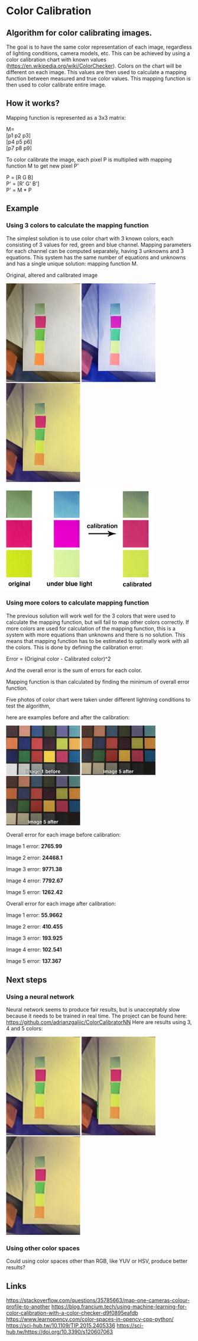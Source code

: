 # Color Calibration

## Algorithm for color calibrating images.

The goal is to have the same color representation of each image, regardless of lighting conditions, camera models, etc.
This can be achieved by using a color calibration chart with known values (https://en.wikipedia.org/wiki/ColorChecker).
Colors on the chart will be different on each image. This values are then used to calculate a mapping function between measured and true color values.
This mapping function is then used to color calibrate entire image.

## How it works?

<p>Mapping function is represented as a 3x3 matrix:</p>
<p>
  M=<br>
  [p1 p2 p3]<br>
  [p4 p5 p6]<br>
  [p7 p8 p9]
 </p>

<p>To color calibrate the image, each pixel P is multiplied with mapping function M to get new pixel P'</p>

P = [R G B]<br>
P' = [R' G' B']<br>
P' = M * P

## Example

### Using 3 colors to calculate the mapping function

The simplest solution is to use color chart with 3 known colors, each consisting of 3 values for red, green and blue channel.
Mapping parameters for each channel can be computed separately, having 3 unknowns and 3 equations.
This system has the same number of equations and unknowns and has a single unique solution: mapping function M.


<p>Original, altered and calibrated image</p>

<img src="https://github.com/adrianzgaljic/ColorCalibration/blob/master/cmake-build-debug/original_with_3_colors.jpg" alt="drawing" width="200"/>   <img src="https://github.com/adrianzgaljic/ColorCalibration/blob/master/cmake-build-debug/processed_with_3_colors.jpg" alt="drawing" width="200"/>  <img src="https://github.com/adrianzgaljic/ColorCalibration/blob/master/cmake-build-debug/calibrated_with_3_colors.jpg" alt="drawing" width="200"/>

<img src="https://github.com/adrianzgaljic/ColorCalibration/blob/master/cmake-build-debug/example.png" alt="drawing" width="400"/>

### Using more colors to calculate mapping function

<p>The previous solution will work well for the 3 colors that were used to calculate the mapping function, but will fail to map other colors correctly. If more colors are used for calculation of the mapping function, this is a system with more equations than unknowns and there is no solution. This means that mapping function has to be estimated to optimally work with all the colors. This is done by defining the calibration error:</p>
<p>Error = (Original color - Calibrated color)^2</p>
<p>And the overall error is the sum of errors for each color.</p>
<p>Mapping function is than calculated by finding the minimum of overall error function.</p>

<p>Five photos of color chart were taken under different lightning conditions to test the algorithm,</p>
<p>here are examples before and after the calibration:</p>

<img src="https://github.com/adrianzgaljic/ColorCalibration/blob/master/cmake-build-debug/calibration_before.gif" alt="drawing" width="200"/>   <img src="https://github.com/adrianzgaljic/ColorCalibration/blob/master/cmake-build-debug/calibration_after_all.gif" alt="drawing" width="200"/> <img src="https://github.com/adrianzgaljic/ColorCalibration/blob/master/cmake-build-debug/calibration_changes.gif" alt="drawing" width="200"/>

<p>Overall error for each image before calibration:</p>
<p>Image 1 error: <strong>2765.99</strong></p>
<p>Image 2 error: <strong>24468.1</strong></p>
<p>Image 3 error: <strong>9771.38</strong></p>
<p>Image 4 error: <strong>7792.67</strong></p>
<p>Image 5 error: <strong>1262.42</strong></p>

<p>Overall error for each image after calibration:</p>
<p>Image 1 error: <strong>55.9662</strong></p>
<p>Image 2 error: <strong>410.455</strong></p>
<p>Image 3 error: <strong>193.925</strong></p>
<p>Image 4 error: <strong>102.541</strong></p>
<p>Image 5 error: <strong>137.367</strong></p>







## Next steps

### Using a neural network 

Neural network seems to produce fair results, but is unacceptably slow because it needs to be trained in real time.
The project can be found here: https://github.com/adrianzgaljic/ColorCalibratorNN
Here are results using 3, 4 and 5 colors:


<img src="https://github.com/adrianzgaljic/ColorCalibration/blob/master/cmake-build-debug/image_fixed_3_colors.jpg" alt="drawing" width="200"/>   <img src="https://github.com/adrianzgaljic/ColorCalibration/blob/master/cmake-build-debug/image_fixed_4_colors.jpg" alt="drawing" width="200"/>  <img src="https://github.com/adrianzgaljic/ColorCalibration/blob/master/cmake-build-debug/image_fixed_5_colors.jpg" alt="drawing" width="200"/>


### Using other color spaces

Could using color spaces other than RGB, like YUV or HSV, produce better results?

## Links
https://stackoverflow.com/questions/35785663/map-one-cameras-colour-profile-to-another
https://blog.francium.tech/using-machine-learning-for-color-calibration-with-a-color-checker-d9f0895eafdb
https://www.learnopencv.com/color-spaces-in-opencv-cpp-python/
https://sci-hub.tw/10.1109/TIP.2015.2405336
https://sci-hub.tw/https://doi.org/10.3390/s120607063





            
          
